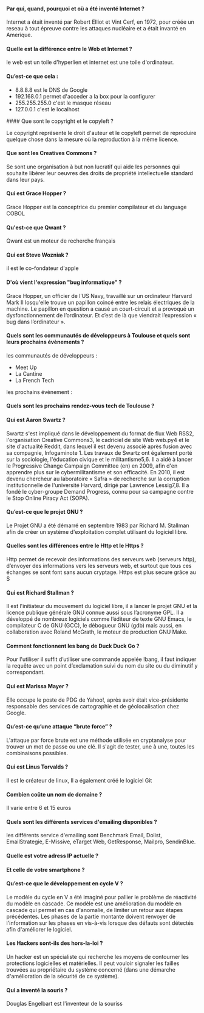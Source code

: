 #### Par qui, quand, pourquoi et où a été inventé Internet ? 

 Internet a était inventé par Robert Elliot et Vint Cerf, en 1972, pour créée un reseau à tout épreuve contre les attaques  nucléaire et a était invanté en Amerique.

#### Quelle est la différence entre le Web et Internet ?

 le web est un toile d'hyperlien et internet est une toile d'ordinateur.

#### Qu’est-ce que cela :

 * 8.8.8.8 est le DNS de Google
 * 192.168.0.1 permet d'acceder a la box pour la configurer
 * 255.255.255.0 c'est le masque réseau
 * 127.0.0.1 c'est le localhost

#### Que sont le copyright et le copyleft ?

 Le copyright représente le droit d'auteur et le copyleft permet de reproduire quelque chose dans la mesure où la reproduction à la même licence.

#### Que sont les Creatives Commons ?
 
 Se sont une organisation à but non lucratif qui aide les personnes qui souhaite libérer leur oeuvres des droits de propriété intellectuelle standard dans leur pays.

#### Qui est Grace Hopper ?

 Grace Hopper est la conceptrice du premier compilateur et du language COBOL 

#### Qu'est-ce que Qwant ?

 Qwant est un moteur de recherche français

#### Qui est Steve Wozniak ?

 il est le co-fondateur d'apple

#### D'où vient l'expression "bug informatique" ?

 Grace Hopper, un officier de l’US Navy,  travaillé sur un ordinateur Harvard Mark II losqu'elle trouve un papillon coincé entre les  relais électriques de la machine. Le papillon en question a causé un court-circuit et a provoqué un dysfonctionnement de l’ordinateur. Et c’est de là que viendrait l’expression « bug dans l’ordinateur ».

#### Quels sont les communautés de développeurs à Toulouse et quels sont leurs prochains évènements ?

les communautés de développeurs :
 
 * Meet Up
 * La Cantine
 * La French Tech

les prochains évènement :
 

#### Quels sont les prochains rendez-vous tech de Toulouse ?





#### Qui est Aaron Swartz ?

 Swartz s'est impliqué dans le développement du format de flux Web RSS2, l'organisation Creative Commons3, le cadriciel de site Web web.py4 et le site d'actualité Reddit, dans lequel il est devenu associé après fusion avec sa compagnie, Infogaminote 1. Les travaux de Swartz ont également porté sur la sociologie, l'éducation civique et le militantisme5,6. Il a aidé à lancer le Progressive Change Campaign Committee (en) en 2009, afin d'en apprendre plus sur le cybermilitantisme et son efficacité. En 2010, il est devenu chercheur au laboratoire « Safra » de recherche sur la corruption institutionnelle de l'université Harvard, dirigé par Lawrence Lessig7,8. Il a fondé le cyber-groupe Demand Progress, connu pour sa campagne contre le Stop Online Piracy Act (SOPA).

#### Qu’est-ce que le projet GNU ?

Le Projet GNU a été démarré en septembre 1983 par Richard M. Stallman afin de créer un système d'exploitation complet utilisant du logiciel libre.

#### Quelles sont les différences entre le Http et le Https ?

Http permet de recevoir des informations des serveurs web (serveurs http), d’envoyer des informations vers les serveurs web, et surtout que tous ces échanges se sont font sans aucun cryptage.
Https est plus secure grâce au S

#### Qui est Richard Stallman ?

Il est l'initiateur du mouvement du logiciel libre, il a lancer le projet GNU et la licence publique générale GNU connue aussi sous l’acronyme GPL. Il a développé de nombreux logiciels comme l’éditeur de texte GNU Emacs, le compilateur C de GNU (GCC), le débogueur GNU (gdb) mais aussi, en collaboration avec Roland McGrath, le moteur de production GNU Make.

#### Comment fonctionnent les bang de Duck Duck Go ?

Pour l'utiliser il suffit d’utiliser une commande appelée !bang, il faut indiquer la requête avec un point d’exclamation suivi du nom du site ou du diminutif y correspondant. 

#### Qui est Marissa Mayer ?

Elle occupe le poste de PDG de Yahoo!, après avoir était vice-présidente responsable des services de cartographie et de géolocalisation chez Google. 

#### Qu’est-ce qu’une attaque “brute force” ?

L'attaque par force brute est une méthode utilisée en cryptanalyse pour trouver un mot de passe ou une clé. Il s'agit de tester, une à une, toutes les combinaisons possibles.

#### Qui est Linus Torvalds ? 

Il est le créateur de linux, Il a également créé le logiciel  Git

#### Combien coûte un nom de domaine ?

Il varie entre 6 et 15 euros

#### Quels sont les différents services d'emailing disponibles ?

les différents service d'emailing sont Benchmark Email, Dolist, EmailStrategie, E-Missive, eTarget Web, GetResponse, Mailpro, SendinBlue. 

#### Quelle est votre adress IP actuelle ?



#### Et celle de votre smartphone ?




#### Qu’est-ce que le développement en cycle V ?


Le modèle du cycle en V a été imaginé pour pallier le problème de réactivité du modèle en cascade. Ce modèle est une amélioration du modèle en cascade qui permet en cas d'anomalie, de limiter un retour aux étapes précédentes. Les phases de la partie montante doivent renvoyer de l'information sur les phases en vis-à-vis lorsque des défauts sont détectés afin d'améliorer le logiciel.

#### Les Hackers sont-ils des hors-la-loi ?

Un hacker  est un spécialiste qui recherche les moyens de contourner les protections logicielles et matérielles. Il peut vouloir signaler les failles trouvées au propriétaire du système concerné (dans une démarche d'amélioration de la sécurité de ce système).

#### Qui a inventé la souris ?

Douglas Engelbart est l'inventeur de la souriss



